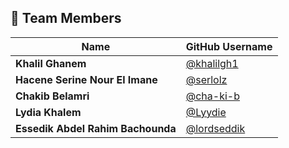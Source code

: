 ## 👥 Team Members

| Name | GitHub Username |
|------|------------------|
| **Khalil Ghanem** | [@khalilgh1](https://github.com/khalilgh1) |
| **Hacene Serine Nour El Imane** | [@serlolz](https://github.com/serlolz) |
| **Chakib Belamri** | [@cha-ki-b](https://github.com/cha-ki-b) |
| **Lydia Khalem** | [@Lyydie](https://github.com/Lyydie) |
| **Essedik Abdel Rahim Bachounda** | [@lordseddik](https://github.com/lordseddik) |

